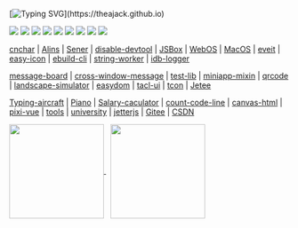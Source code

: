 <!-- # Hi there, I'm [Annmys!](https://theajack.github.io) 👋  -->

[![Typing SVG](https://readme-typing-svg.herokuapp.com?duration=4000&lines=Hi+there%2C+I'm+Tack+Chen%EF%BC%81;console.log(%22Hello+World!%22);Stay+Hungry,+Stay+Foolish.)](https://theajack.github.io)

[![](https://img.shields.io/badge/All-Works-97FFFF)](https://shiyix.cn/link)
[![](https://img.shields.io/badge/TS-cnchar-1E90FF)](https://theajack.github.io/cnchar)
[![](https://img.shields.io/badge/JS-DisableDevtool-ef5b9c)](https://www.github.com/theajack/disable-devtool)
[![](https://img.shields.io/badge/Framework-Alins-d2813f)](https://www.github.com/alinsjs/alins)
[![](https://img.shields.io/badge/Node-Sener-FF6A6A)](https://www.github.com/theajack/sener)
[![](https://img.shields.io/badge/Term-WebOS-44BB44)](https://www.github.com/theajack/webos)
[![](https://img.shields.io/badge/OS-MacOS-11BB99)](https://www.github.com/theajack/mac)
[![](https://img.shields.io/badge/CODE-JSBox-214467)](https://theajack.github.io/jsbox)
[![](https://shiyix.cn/api2/util/badge/stat?c=Visitors-theajack)](https://www.github.com/theajack)
<!-- [![](https://visitor-badge.glitch.me/badge?page_id=tackchen_2022)](https://theajack.github.io) -->
<!-- [![](https://img.shields.io/badge/LOGGER-IDBLogger-FF6A6A)](https://theajack.github.io/idb-logger) -->
<!-- [![](https://img.shields.io/badge/ICON-EasyIcon-97FFFF)](https://theajack.github.io/easy-icon) -->
<!-- [![](https://img.shields.io/badge/CLI-EBuild-44BB44)](https://www.github.com/theajack/ebuild-cli) -->

[cnchar](https://theajack.github.io/cnchar) | [Alins](https://alinsjs.github.io/docs) | [Sener](https://www.github.com/theajack/sener) | [disable-devtool](https://theajack.github.io/disable-devtool) | [JSBox](https://theajack.github.io/jsbox) | [WebOS](https://theajack.github.io/webos) | [MacOS](https://theajack.github.io/mac) | [eveit](https://www.github.com/theajack/eveit) | [easy-icon](https://theajack.github.io/easy-icon) | [ebuild-cli](https://www.github.com/theajack/ebuild-cli) | [string-worker](https://www.github.com/theajack/string-worker) | [idb-logger](https://www.github.com/theajack/logger)

<!-- [Jetee](https://theajack.github.io/jetee)  -->

[message-board](https://theajack.github.io/message-board) | [cross-window-message](https://www.github.com/theajack/cross-window-message) | [test-lib](https://www.github.com/theajack/easy-test-lib) | [miniapp-mixin](https://www.github.com/theajack/mp-mixin) | [qrcode](https://theajack.github.io/qrcode) | [landscape-simulator](https://theajack.github.io/landscape-simulator) | [easydom](https://www.github.com/theajack/easy-dom) | [tacl-ui](https://www.github.com/theajack/tacl-ui) | [tcon](https://www.github.com/theajack/tcon) | [Jetee](https://theajack.github.io/jetee)

[Typing-aircraft](https://theajack.github.io/type) | [Piano](https://theajack.github.io/piano) | [Salary-caculator](https://theajack.github.io/salary) | [count-code-line](https://www.github.com/theajack/count-code-line) | [canvas-html](http://theajack.github.io/canvas-render-html) | [pixi-vue](https://www.github.com/theajack/pixi-vue) | [tools](https://theajack.github.io/tool) | [university](https://theajack.github.io/university) | [jetterjs](https://www.github.com/theajack/jetterjs) | [Gitee](https://www.gitee.com/theajack) | [CSDN](https://blog.csdn.net/yanxiaomu)

<!-- | [抖音科普](https://www.douyin.com/user/MS4wLjABAAAAlp87ocUWPmyLfbwT5eBjY2Xydl7JmkZdG1INTjlbss8) -->

<a href="https://github.com/theajack?tab=repositories">
    <img align="center" height="170" src="https://github-readme-stats-sigma-five.vercel.app/api?username=theajack&count_private=true&show_icons=true&layout=compact&title_color=ffffff&icon_color=79ff97&text_color=aaaaaa&bg_color=0e1116&border_color=888888"/>
</a>&nbsp;

<a href="https://github.com/theajack">
    <img align="center" height="170" src="https://github-readme-stats-sigma-five.vercel.app/api/top-langs/?username=theajack&hide=html&layout=compact&title_color=ffffff&icon_color=79ff97&text_color=aaaaaa&bg_color=0e1116&border_color=888888"/>
</a>

<!--
----

<a href="https://github.com/theajack/cnchar">
    <img height="150" width="428" src="https://github-readme-stats.vercel.app/api/pin/?username=theajack&repo=cnchar&title_color=ffffff&icon_color=79ff97&text_color=aaaaaa&bg_color=0e1116&border_color=888888"/>
</a>&nbsp;

<a href="https://github.com/theajack/github-readme-stats">
    <img height="150" width="428" src="https://github-readme-stats.vercel.app/api/pin/?username=theajack&repo=disable-devtool&title_color=ffffff&icon_color=79ff97&text_color=aaaaaa&bg_color=0e1116&border_color=888888"/>
</a>

<a href="https://github.com/theajack/github-readme-stats">
    <img height="150" width="428" src="https://github-readme-stats.vercel.app/api/pin/?username=theajack&repo=jsbox&title_color=ffffff&icon_color=79ff97&text_color=aaaaaa&bg_color=0e1116&border_color=888888"/>
</a>&nbsp;

<a href="https://github.com/theajack/github-readme-stats">
    <img height="150" width="428" src="https://github-readme-stats.vercel.app/api/pin/?username=theajack&repo=dingdong-node&title_color=ffffff&icon_color=79ff97&text_color=aaaaaa&bg_color=0e1116&border_color=888888"/>
</a>

<a href="https://github.com/theajack/github-readme-stats">
    <img height="150" width="428" src="https://github-readme-stats.vercel.app/api/pin/?username=theajack&repo=mp-mixin&title_color=ffffff&icon_color=79ff97&text_color=aaaaaa&bg_color=0e1116&border_color=888888"/>
</a>

<a href="https://github.com/theajack/github-readme-stats">
    <img height="150" width="428" src="https://github-readme-stats.vercel.app/api/pin/?username=theajack&repo=type&title_color=ffffff&icon_color=79ff97&text_color=aaaaaa&bg_color=0e1116&border_color=888888"/>
</a>

[![trophy](https://github-profile-trophy.vercel.app/?username=sun0225SUN)](https://github.com/ryo-ma/github-profile-trophy)

[![GitHub Streak](https://github-readme-streak-stats.herokuapp.com/?user=sun0225SUN)](https://git.io/streak-stats)

[![Sunshine's GitHub Activity Graph](https://activity-graph.herokuapp.com/graph?username=theajack&theme=xcode)](https://github.com/theajack)

-->
